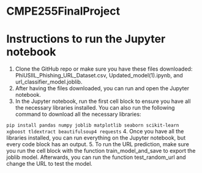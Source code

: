 # CMPE255FinalProject

# Instructions to run the Jupyter notebook
1. Clone the GitHub repo or make sure you have these files downloaded: PhiUSIIL_Phishing_URL_Dataset.csv, Updated_model(1).ipynb, and url_classifier_model.joblib.
2. After having the files downloaded, you can run and open the Jupyter notebook.
3. In the Jupyter notebook, run the first cell block to ensure you have all the necessary libraries installed. You can also run the following command to download all the necessary libraries:

`pip install pandas numpy joblib matplotlib seaborn scikit-learn xgboost tldextract beautifulsoup4 requests`
4. Once you have all the libraries installed, you can run everything on the Jupyter notebook, but every code block has an output.
5. To run the URL prediction, make sure you run the cell block with the function train_model_and_save to export the joblib model. Afterwards, you can run the function test_random_url and change the URL to test the model.
